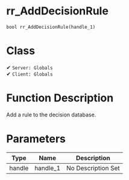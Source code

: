 # rr_AddDecisionRule
```
bool rr_AddDecisionRule(handle_1)
```
# Class
✔ `Server: Globals`  
✔ `Client: Globals`  

# Function Description
Add a rule to the decision database.
# Parameters
Type|Name|Description
--|--|--
handle|handle_1|No Description Set
